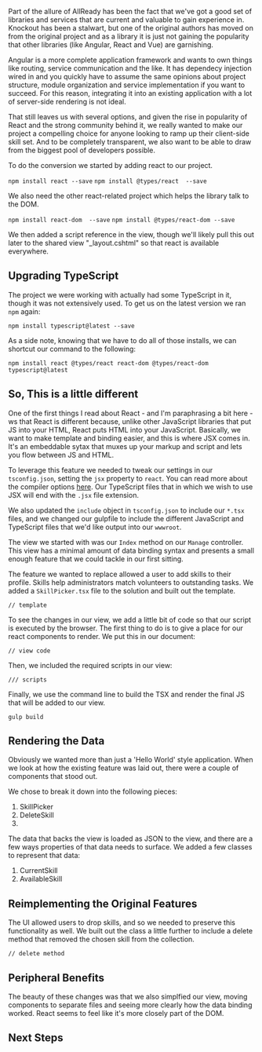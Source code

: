 

Part of the allure of AllReady has been the fact that we've got a good set of libraries and services that are current and valuable to gain experience in. Knockout has been a stalwart, but one of the original authors has moved on from the original project and as a library it is just not gaining the popularity that other libraries (like Angular, React and Vue) are garnishing.

Angular is a more complete application framework and wants to own things like routing, service communication and the like. It has dependecy injection wired in and you quickly have to assume the same opinions about project structure, module organization and service implementation if you want to succeed. For this reason, integrating it into an existing application with a lot of server-side rendering is not ideal.

That still leaves us with several options, and given the rise in popularity of React and the strong community behind it, we really wanted to make our project a compelling choice for anyone looking to ramp up their client-side skill set. And to be completely transparent, we also want to be able to draw from the biggest pool of developers possible.

To do the conversion we started by adding react to our project.

`npm install react --save`
`npm install @types/react  --save`

We also need the other react-related project which helps the library talk to the DOM.

`npm install react-dom  --save`
`npm install @types/react-dom --save`

We then added a script reference in the view, though we'll likely pull this out later to the shared view "_layout.cshtml" so that react is available everywhere.

## Upgrading TypeScript

The project we were working with actually had some TypeScript in it, though it was not extensively used. To get us on the latest version we ran `npm` again:

`npm install typescript@latest --save`

As a side note, knowing that we have to do all of those installs, we can shortcut our command to the following:

`npm install react @types/react react-dom @types/react-dom typescript@latest`

## So, This is a little different

One of the first things I read about React - and I'm paraphrasing a bit here - ws that React is different because, unlike other JavaScript libraries that put JS into your HTML, React puts HTML into your JavaScript. Basically, we want to make template and binding easier, and this is where JSX comes in. It's an embeddable sytax that muxes up your markup and script and lets you flow between JS and HTML. 

To leverage this feature we needed to tweak our settings in our `tsconfig.json`, setting the `jsx` property to `react`. You can read more about the compiler options [here](https://www.typescriptlang.org/docs/handbook/jsx.html). Our TypeScript files that in which we wish to use JSX will end with the `.jsx` file extension.  

We also updated the `include` object in `tsconfig.json` to include our `*.tsx` files, and we changed our gulpfile to include the different JavaScript and TypeScript files that we'd like output into our `wwwroot`.

The view we started with was our `Index` method on our `Manage` controller. This view has a minimal amount of data binding syntax and presents a small enough feature that we could tackle in our first sitting. 

The feature we wanted to replace allowed a user to add skills to their profile. Skills help administrators match volunteers to outstanding tasks.  We added a `SkillPicker.tsx` file to the solution and built out the template.

```
// template
```

To see the changes in our view, we add a little bit of code so that our script is executed by the browser.  The first thing to do is to give a place for our react components to render. We put this in our document:

```
// view code
```

Then, we included the required scripts in our view:
```
/// scripts
```

Finally, we use the command line to build the TSX and render the final JS that will be added to our view.

`gulp build`

## Rendering the Data
Obviously we wanted more than just a 'Hello World' style application. When we look at how the existing feature was laid out, there were a couple of components that stood out. 



We chose to break it down into the following pieces:

1. SkillPicker
1. DeleteSkill
1. 

The data that backs the view is loaded as JSON to the view, and there are a few ways properties of that data needs to surface. We added a few classes to represent that data:

1. CurrentSkill
1. AvailableSkill

## Reimplementing the Original Features

The UI allowed users to drop skills, and so we needed to preserve this functionality as well. We built out the class a little further to include a delete method that removed the chosen skill from the collection.

```
// delete method
```

## Peripheral Benefits

The beauty of these changes was that we also simplfied our view, moving components to separate files and seeing more clearly how the data binding worked. React seems to feel like it's more closely part of the DOM. 

## Next Steps


